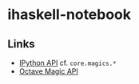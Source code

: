 ihaskell-notebook
=================

Links
-----

 * [IPython API](http://ipython.org/ipython-doc/stable/api/index.html) cf. ``core.magics.*``
 * [Octave Magic API](http://ipython.org/ipython-doc/dev/config/extensions/octavemagic.html)
